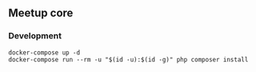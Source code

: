 ## Meetup core

### Development
```
docker-compose up -d
docker-compose run --rm -u "$(id -u):$(id -g)" php composer install
```
